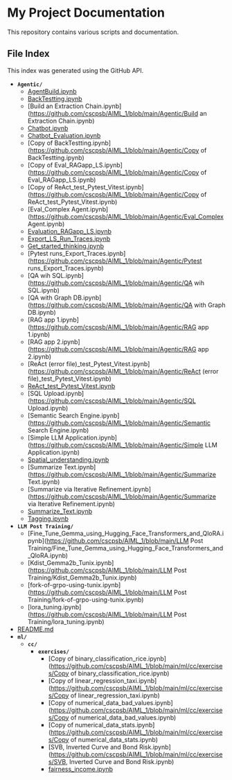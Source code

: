 # My Project Documentation

This repository contains various scripts and documentation.

## File Index
This index was generated using the GitHub API.

* **`Agentic/`**
  * [AgentBuild.ipynb](https://github.com/cscpsb/AIML_1/blob/main/Agentic/AgentBuild.ipynb)
  * [BackTestting.ipynb](https://github.com/cscpsb/AIML_1/blob/main/Agentic/BackTestting.ipynb)
  * [Build an Extraction Chain.ipynb](https://github.com/cscpsb/AIML_1/blob/main/Agentic/Build an Extraction Chain.ipynb)
  * [Chatbot.ipynb](https://github.com/cscpsb/AIML_1/blob/main/Agentic/Chatbot.ipynb)
  * [Chatbot_Evaluation.ipynb](https://github.com/cscpsb/AIML_1/blob/main/Agentic/Chatbot_Evaluation.ipynb)
  * [Copy of BackTestting.ipynb](https://github.com/cscpsb/AIML_1/blob/main/Agentic/Copy of BackTestting.ipynb)
  * [Copy of Eval_RAGapp_LS.ipynb](https://github.com/cscpsb/AIML_1/blob/main/Agentic/Copy of Eval_RAGapp_LS.ipynb)
  * [Copy of ReAct_test_Pytest_Vitest.ipynb](https://github.com/cscpsb/AIML_1/blob/main/Agentic/Copy of ReAct_test_Pytest_Vitest.ipynb)
  * [Eval_Complex Agent.ipynb](https://github.com/cscpsb/AIML_1/blob/main/Agentic/Eval_Complex Agent.ipynb)
  * [Evaluation_RAGapp_LS.ipynb](https://github.com/cscpsb/AIML_1/blob/main/Agentic/Evaluation_RAGapp_LS.ipynb)
  * [Export_LS_Run_Traces.ipynb](https://github.com/cscpsb/AIML_1/blob/main/Agentic/Export_LS_Run_Traces.ipynb)
  * [Get_started_thinking.ipynb](https://github.com/cscpsb/AIML_1/blob/main/Agentic/Get_started_thinking.ipynb)
  * [Pytest runs_Export_Traces.ipynb](https://github.com/cscpsb/AIML_1/blob/main/Agentic/Pytest runs_Export_Traces.ipynb)
  * [QA wih SQL.ipynb](https://github.com/cscpsb/AIML_1/blob/main/Agentic/QA wih SQL.ipynb)
  * [QA with Graph DB.ipynb](https://github.com/cscpsb/AIML_1/blob/main/Agentic/QA with Graph DB.ipynb)
  * [RAG app 1.ipynb](https://github.com/cscpsb/AIML_1/blob/main/Agentic/RAG app 1.ipynb)
  * [RAG app 2.ipynb](https://github.com/cscpsb/AIML_1/blob/main/Agentic/RAG app 2.ipynb)
  * [ReAct (error file)_test_Pytest_Vitest.ipynb](https://github.com/cscpsb/AIML_1/blob/main/Agentic/ReAct (error file)_test_Pytest_Vitest.ipynb)
  * [ReAct_test_Pytest_Vitest.ipynb](https://github.com/cscpsb/AIML_1/blob/main/Agentic/ReAct_test_Pytest_Vitest.ipynb)
  * [SQL Upload.ipynb](https://github.com/cscpsb/AIML_1/blob/main/Agentic/SQL Upload.ipynb)
  * [Semantic Search Engine.ipynb](https://github.com/cscpsb/AIML_1/blob/main/Agentic/Semantic Search Engine.ipynb)
  * [Simple LLM Application.ipynb](https://github.com/cscpsb/AIML_1/blob/main/Agentic/Simple LLM Application.ipynb)
  * [Spatial_understanding.ipynb](https://github.com/cscpsb/AIML_1/blob/main/Agentic/Spatial_understanding.ipynb)
  * [Summarize Text.ipynb](https://github.com/cscpsb/AIML_1/blob/main/Agentic/Summarize Text.ipynb)
  * [Summarize via Iterative Refinement.ipynb](https://github.com/cscpsb/AIML_1/blob/main/Agentic/Summarize via Iterative Refinement.ipynb)
  * [Summarize_Text.ipynb](https://github.com/cscpsb/AIML_1/blob/main/Agentic/Summarize_Text.ipynb)
  * [Tagging.ipynb](https://github.com/cscpsb/AIML_1/blob/main/Agentic/Tagging.ipynb)
* **`LLM Post Training/`**
  * [Fine_Tune_Gemma_using_Hugging_Face_Transformers_and_QloRA.ipynb](https://github.com/cscpsb/AIML_1/blob/main/LLM Post Training/Fine_Tune_Gemma_using_Hugging_Face_Transformers_and_QloRA.ipynb)
  * [Kdist_Gemma2b_Tunix.ipynb](https://github.com/cscpsb/AIML_1/blob/main/LLM Post Training/Kdist_Gemma2b_Tunix.ipynb)
  * [fork-of-grpo-using-tunix.ipynb](https://github.com/cscpsb/AIML_1/blob/main/LLM Post Training/fork-of-grpo-using-tunix.ipynb)
  * [lora_tuning.ipynb](https://github.com/cscpsb/AIML_1/blob/main/LLM Post Training/lora_tuning.ipynb)
* [README.md](https://github.com/cscpsb/AIML_1/blob/main/README.md)
* **`ml/`**
  * **`cc/`**
    * **`exercises/`**
      * [Copy of binary_classification_rice.ipynb](https://github.com/cscpsb/AIML_1/blob/main/ml/cc/exercises/Copy of binary_classification_rice.ipynb)
      * [Copy of linear_regression_taxi.ipynb](https://github.com/cscpsb/AIML_1/blob/main/ml/cc/exercises/Copy of linear_regression_taxi.ipynb)
      * [Copy of numerical_data_bad_values.ipynb](https://github.com/cscpsb/AIML_1/blob/main/ml/cc/exercises/Copy of numerical_data_bad_values.ipynb)
      * [Copy of numerical_data_stats.ipynb](https://github.com/cscpsb/AIML_1/blob/main/ml/cc/exercises/Copy of numerical_data_stats.ipynb)
      * [SVB, Inverted Curve and Bond Risk.ipynb](https://github.com/cscpsb/AIML_1/blob/main/ml/cc/exercises/SVB, Inverted Curve and Bond Risk.ipynb)
      * [fairness_income.ipynb](https://github.com/cscpsb/AIML_1/blob/main/ml/cc/exercises/fairness_income.ipynb)
